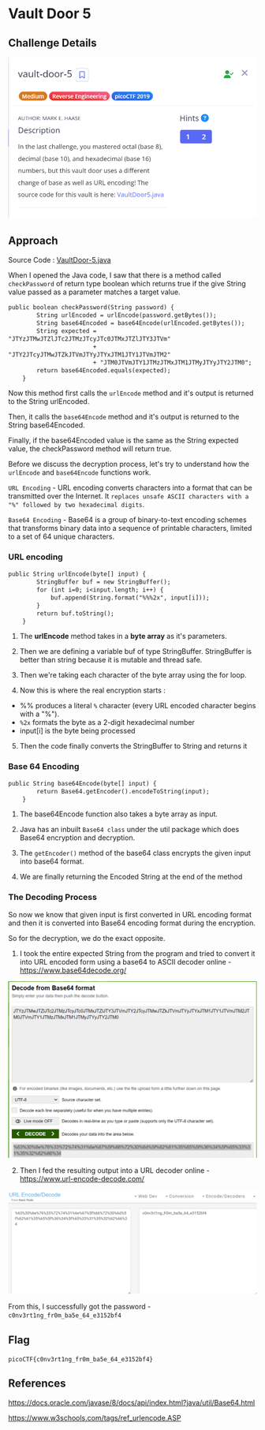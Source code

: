 # Vault Door 5

## Challenge Details

![alt text](./Images/VaultDoor-5.png)

## Approach

Source Code : [VaultDoor-5.java](./Resources&SourceCodes/VaultDoor5.java)

When I opened the Java code, I saw that there is a method called `checkPassword` of return type boolean which returns true if the give String value passed as a parameter matches a target value.

``` 
public boolean checkPassword(String password) {
        String urlEncoded = urlEncode(password.getBytes());
        String base64Encoded = base64Encode(urlEncoded.getBytes());
        String expected = "JTYzJTMwJTZlJTc2JTMzJTcyJTc0JTMxJTZlJTY3JTVm"
                        + "JTY2JTcyJTMwJTZkJTVmJTYyJTYxJTM1JTY1JTVmJTM2"
                        + "JTM0JTVmJTY1JTMzJTMxJTM1JTMyJTYyJTY2JTM0";
        return base64Encoded.equals(expected);
    }
```

Now this method first calls the `urlEncode` method and it's output is returned to the String urlEncoded.

Then, it calls the `base64Encode` method and it's output is returned to the String base64Encoded.

Finally, if the base64Encoded value is the same as the String expected value, the checkPassword method will return true.

Before we discuss the decryption process, let's try to understand how the `urlEncode` and `base64Encode` functions work.

`URL Encoding` - URL encoding converts characters into a format that can be transmitted over the Internet. It `replaces unsafe ASCII characters with a "%" followed by two hexadecimal digits`.

`Base64 Encoding` - Base64 is a group of binary-to-text encoding schemes that transforms binary data into a sequence of printable characters, limited to a set of 64 unique characters. 

### URL encoding

```
public String urlEncode(byte[] input) {
        StringBuffer buf = new StringBuffer();
        for (int i=0; i<input.length; i++) {
            buf.append(String.format("%%%2x", input[i]));
        }
        return buf.toString();
    }
```

1. The **urlEncode** method takes in a **byte array** as it's parameters.

2. Then we are defining a variable buf of type StringBuffer. StringBuffer is better than string because it is mutable and thread safe.

3. Then we're taking each character of the byte array using the for loop.

4. Now this is where the real encryption starts : 
- %% produces a literal `%` character (every URL encoded character begins with a "%").
- `%2x` formats the byte as a 2-digit hexadecimal number
- input[i] is the byte being processed


5. Then the code finally converts the StringBuffer to String and returns it

### Base 64 Encoding

``` 
public String base64Encode(byte[] input) {
        return Base64.getEncoder().encodeToString(input);
    }
```

1. The base64Encode function also takes a byte array as input.

2. Java has an inbuilt `Base64 class` under the util package which does Base64 encryption and decryption.

3. The `getEncoder()` method of the base64 class encrypts the given input into base64 format.

4. We are finally returning the Encoded String at the end of the method

### The Decoding Process

So now we know that given input is first converted in URL encoding format and then it is converted into Base64 encoding format during the encryption.

So for the decryption, we do the exact opposite.

1. I took the entire expected String from the program and tried to convert it into URL encoded form using a base64 to ASCII decoder online - https://www.base64decode.org/

![Error in loading image](./Images/VaultDoor-5(2).png)

2. Then I fed the resulting output into a URL decoder online - https://www.url-encode-decode.com/

![Error in loading image](./Images/VaultDoor-5(3).png)

From this, I successfully got the password - `c0nv3rt1ng_fr0m_ba5e_64_e3152bf4`

## Flag

`picoCTF{c0nv3rt1ng_fr0m_ba5e_64_e3152bf4}`

## References

https://docs.oracle.com/javase/8/docs/api/index.html?java/util/Base64.html

https://www.w3schools.com/tags/ref_urlencode.ASP




